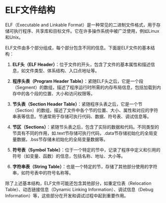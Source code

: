 # ELF文件结构

ELF（Executable and Linkable Format）是一种常见的二进制文件格式，用于存储可执行程序、共享库和目标文件。它在许多操作系统中被广泛使用，例如Linux和Unix。 

ELF文件由多个部分组成，每个部分包含不同的信息。下面是ELF文件的基本结构：

1. **ELF头（ELF Header）**：位于文件的开头，包含了文件的基本属性和描述信息，如文件类型、体系结构、入口点地址等。

2. **程序头表（Program Header Table）**：紧随ELF头之后，它是一个段（Segment）的数组，描述了程序运行时所需的内存布局信息，包括加载到内存中的各个段的位置、大小和访问权限等。

3. **节头表（Section Header Table）**：紧随程序头表之后，它是一个节（Section）的数组，描述了文件中各个节的位置、大小、属性和对应的字符串表等信息。节通常用于存储可执行代码、数据、符号表、调试信息等。

4. **节区（Sections）**：紧随节头表之后，包含了实际的数据和代码。不同类型的节具有不同的作用，如.text节存储可执行代码，.data节存储初始化的全局变量数据，.bss节存储未初始化的全局变量数据等。

5. **符号表（Symbol Table）**：位于一个特定的节中，记录了程序中定义和引用的符号（如变量、函数）的信息，包括名称、地址、大小等。

6. **字符串表（String Table）**：也是一个特定的节，存储了其他部分使用的字符串，如符号表中的符号名称等。


除了上述基本结构，ELF文件可能还包含其他部分，如重定位表（Relocation Table）、动态链接信息（Dynamic Linking Information）、调试信息（Debug Information）等，这些部分在开发和调试过程中起到重要作用。

